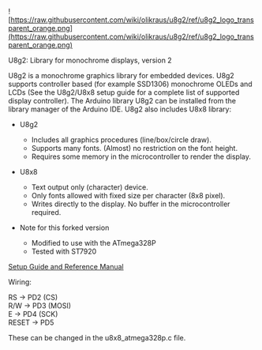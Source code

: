 ![https://raw.githubusercontent.com/wiki/olikraus/u8g2/ref/u8g2_logo_transparent_orange.png](https://raw.githubusercontent.com/wiki/olikraus/u8g2/ref/u8g2_logo_transparent_orange.png) 


U8g2: Library for monochrome displays, version 2

U8g2 is a monochrome graphics library for embedded devices. U8g2 supports controller based (for example SSD1306) monochrome OLEDs and LCDs (See the U8g2/U8x8 setup guide for a complete list of supported display controller). 
The Arduino library U8g2 can be installed from the library manager of the Arduino IDE. U8g2 also includes U8x8 library:
 * U8g2
   * Includes all graphics procedures (line/box/circle draw).
   * Supports many fonts. (Almost) no restriction on the font height.
   * Requires some memory in the microcontroller to render the display.
 * U8x8
   * Text output only (character) device.
   * Only fonts allowed with fixed size per character (8x8 pixel).
   * Writes directly to the display. No buffer in the microcontroller required.

 * Note for this forked version
    * Modified to use with the ATmega328P
    * Tested with ST7920
    
[Setup Guide and Reference Manual](https://github.com/olikraus/u8g2/wiki)

Wiring:<br />

RS -> PD2 (CS)<br />
R/W -> PD3 (MOSI)<br />
E -> PD4 (SCK)<br />
RESET -> PD5<br />

These can be changed in the u8x8_atmega328p.c file.
